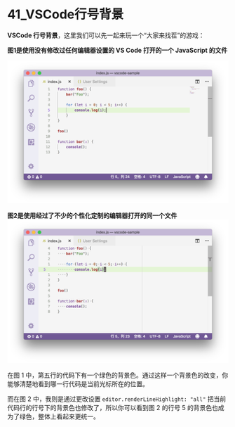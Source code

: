 # 41_VSCode行号背景

**VSCode 行号背景**，这里我们可以先一起来玩一个“大家来找茬”的游戏：

**图1是使用没有修改过任何编辑器设置的 VS Code 打开的一个 JavaScript 的文件**

![VSCode 行号背景](image/optimized-editor-original.png)

**图2是使用经过了不少的个性化定制的编辑器打开的同一个文件**
![VSCode 行号背景](image/optimized-editor-after.png)

在图 1 中，第五行的代码下有一个绿色的背景色。通过这样一个背景色的改变，你能够清楚地看到哪一行代码是当前光标所在的位置。

而在图 2 中，我则是通过更改设置 `editor.renderLineHighlight: "all"` 把当前代码行的行号下的背景色也修改了，所以你可以看到图 2 的行号 5 的背景色也成为了绿色，整体上看起来更统一。